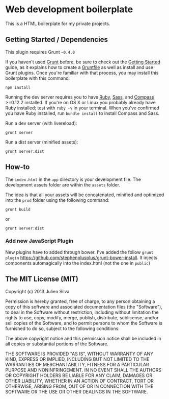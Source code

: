 Web development boilerplate
===========

This is a HTML boilerplate for my private projects.

## Getting Started / Dependencies
This plugin requires Grunt `~0.4.0`

If you haven't used [Grunt](http://gruntjs.com/) before, be sure to check out the [Getting Started](http://gruntjs.com/getting-started) guide, as it explains how to create a [Gruntfile](http://gruntjs.com/sample-gruntfile) as well as install and use Grunt plugins. Once you're familiar with that process, you may install this boilerplate with this command:

``` shell
npm install
```

Running the dev server requires you to have [Ruby](http://www.ruby-lang.org/en/downloads/), [Sass](http://sass-lang.com/tutorial.html), and [Compass](http://compass-style.org/install/) >=0.12.2 installed. If you're on OS X or Linux you probably already have Ruby installed; test with `ruby -v` in your terminal. When you've confirmed you have Ruby installed, run `bundle install` to install Compass and Sass.

Run a dev server (with livereload):
``` shell
grunt server
```

Run a dist server (minified assets):
``` shell
grunt server:dist
```

## How-to
The `index.html` in the `app` directory is your development file.  The development assets folder are within the `assets` folder.

The idea is that all your assets will be concatenated, minified and optimized into the `prod` folder using the following command:
``` shell
grunt build
```
or 
``` shell
grunt server:dist
```


### Add new JavaScript Plugin
New plugins have to added through bower. I've added the follow `grunt plugin` https://github.com/stephenplusplus/grunt-bower-install. It injects components automagically into the index.html (not the one in `public`)

## The MIT License (MIT)

Copyright (c) 2013 Julien Silva

Permission is hereby granted, free of charge, to any person obtaining a copy of this software and associated documentation files (the "Software"), to deal in the Software without restriction, including without limitation the rights to use, copy, modify, merge, publish, distribute, sublicense, and/or sell copies of the Software, and to permit persons to whom the Software is furnished to do so, subject to the following conditions:

The above copyright notice and this permission notice shall be included in all copies or substantial portions of the Software.

THE SOFTWARE IS PROVIDED "AS IS", WITHOUT WARRANTY OF ANY KIND, EXPRESS OR IMPLIED, INCLUDING BUT NOT LIMITED TO THE WARRANTIES OF MERCHANTABILITY, FITNESS FOR A PARTICULAR PURPOSE AND NONINFRINGEMENT. IN NO EVENT SHALL THE AUTHORS OR COPYRIGHT HOLDERS BE LIABLE FOR ANY CLAIM, DAMAGES OR OTHER LIABILITY, WHETHER IN AN ACTION OF CONTRACT, TORT OR OTHERWISE, ARISING FROM, OUT OF OR IN CONNECTION WITH THE SOFTWARE OR THE USE OR OTHER DEALINGS IN THE SOFTWARE.

